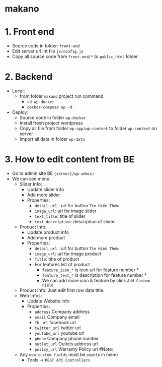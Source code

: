 # makano

# 1. Front end
* Source code in folder: `front-end`
* Edit server url int file `js/config.js`
* Copy all source code from `front-end/*` to `public_html` folder

# 2. Backend
* Local:
    * from folder `makano` project run command.
        * `cd wp-docker`
        * `docker-compose up -d`
* Deploy:
    * Source  code in folder `wp-docker`
    * Install fresh project wordpress
    * Copy all file from folder `wp-app/wp-content` to folder `wp-content` on server
    * Import all data in folder `wp-data`

# 3. How to edit content from BE
* Go to admin site BE `{server}/wp-admin/`
* We can see menu:
    * Slider Info:
        * Update slider info
        * Add more slider
        * Properties: 
            * `detail_url` : url for button `Tìm Hiểu Thêm`
            * `image_url`: url for image slider
            * `text_title`: title of slider
            * `text_description`: description of slider
    * Product Info:
        *  Update product info
        *  Add more product
        *  Properties:
            * `detail_url` : url for button `Tìm Hiểu Thêm`
            * `image_url`: url for image product
            * `Title`: title of product
            * For features list of product
                * `feature_icon_*` is icon url for feature number *
                * `feature_text_*` is description for feature number *
                * We can add more icon & feature by click `Add Custom Field`
    * Product Info: Just edit first row data title.
    * Web Infos: 
        * Update Website info
        * Properties:
           * `address` Company address
           * `email`  Company email
           * `fb_url` facebook url
           * `twitter_url` twitter url
           * `youtube_url` youtube url
           * `phone` Company phone number
           * `outlet_url` Outlets address url
           * `policy_url` Warranty Policy url
#Note:
   * Any `new custom fields` must be `enable` in menu 
        * Tools -> `REST API Controllers` 
